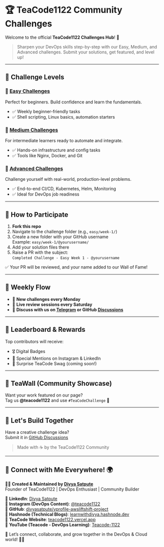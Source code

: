# 🏆 TeaCode1122 Community Challenges

Welcome to the official **TeaCode1122 Challenges Hub**! 🎉

> Sharpen your DevOps skills step-by-step with our Easy, Medium, and Advanced challenges. Submit your solutions, get featured, and level up!

---

## 📁 Challenge Levels

### 🔹 [Easy Challenges](easy/)
Perfect for beginners. Build confidence and learn the fundamentals.
- ✅ Weekly beginner-friendly tasks
- ✅ Shell scripting, Linux basics, automation starters

### 🔸 [Medium Challenges](medium/)
For intermediate learners ready to automate and integrate.
- ✅ Hands-on infrastructure and config tasks
- ✅ Tools like Nginx, Docker, and Git

### 🔺 [Advanced Challenges](advanced/)
Challenge yourself with real-world, production-level problems.
- ✅ End-to-end CI/CD, Kubernetes, Helm, Monitoring
- ✅ Ideal for DevOps job readiness

---

## 🚀 How to Participate

1. **Fork this repo**
2. Navigate to the challenge folder (e.g., `easy/week-1/`)
3. Create a new folder with your GitHub username  
   Example: `easy/week-1/@yourusername/`
4. Add your solution files there
5. Raise a PR with the subject:  
   `Completed Challenge - Easy Week 1 - @yourusername`

✅ Your PR will be reviewed, and your name added to our Wall of Fame!

---

## 🧠 Weekly Flow

- 📢 **New challenges every Monday**
- 🎥 **Live review sessions every Saturday**
- 💬 **Discuss with us on [Telegram](https://t.me/teacode1122) or GitHub [Discussions](https://github.com/teacode1122-challenges/discussions)**

---

## 👑 Leaderboard & Rewards

Top contributors will receive:
- 🎖️ Digital Badges
- 🌟 Special Mentions on Instagram & LinkedIn
- 🎁 Surprise TeaCode Swag (coming soon!)

---

## 📸 TeaWall (Community Showcase)

Want your work featured on our page?  
Tag us **@teacode1122** and use `#TeaCodeChallenge` 🧡

---

## 💬 Let's Build Together

Have a creative challenge idea?  
Submit it in [GitHub Discussions](https://github.com/teacode1122-challenges/discussions)

> Made with ☕ by the TeaCode1122 Community

---

## 🔗 Connect with Me Everywhere! 🌍

👩‍💻 **Created & Maintained by [Divya Satpute](https://www.linkedin.com/in/divya-satpute-68666a300/)**  
Founder of TeaCode1122 | DevOps Enthusiast | Community Builder

📌 **LinkedIn**: [Divya Satpute](https://www.linkedin.com/in/divya-satpute-68666a300/)  
📌 **Instagram (DevOps Content)**: [@teacode1122](https://www.instagram.com/teacode1122/)  
📌 **GitHub**: [divyasatpute/vprofile-awsliftshift-project](https://github.com/divyasatpute/vprofile-awsliftshift-project)  
📌 **Hashnode (Technical Blogs)**: [learnwithdivya.hashnode.dev](https://learnwithdivya.hashnode.dev/)  
📌 **TeaCode Website**: [teacode1122.vercel.app](https://teacode1122.vercel.app/)  
📌 **YouTube (Teacode - DevOps Learning)**: [Teacode-1122](https://www.youtube.com/@Teacode-1122)

💬 Let’s connect, collaborate, and grow together in the DevOps & Cloud world! 🚀✨
